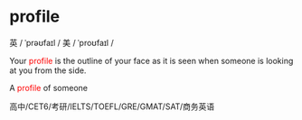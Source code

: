 # profile
英 / ˈprəʊfaɪl /
美 / ˈproʊfaɪl /

Your <font color="red" >profile</font> is the outline of your face as it is seen when someone is looking at you from the side.

A <font color="red">profile</font> of someone

高中/CET6/考研/IELTS/TOEFL/GRE/GMAT/SAT/商务英语